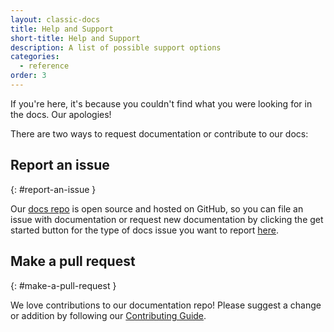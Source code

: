 ```yaml
---
layout: classic-docs
title: Help and Support
short-title: Help and Support
description: A list of possible support options
categories:
  - reference
order: 3
---
```


If you're here, it's because you couldn't find what you were looking for in the docs. Our apologies!

There are two ways to request documentation or contribute to our docs:

## Report an issue
{: #report-an-issue }

Our [docs repo](https://github.com/circleci/circleci-docs/) is open source and hosted on GitHub, so you can file an issue with documentation or request new documentation by clicking the get started button for the type of docs issue you want to report [here](https://github.com/circleci/circleci-docs/issues/new/choose).

## Make a pull request
{: #make-a-pull-request }

We love contributions to our documentation repo! Please suggest a change or addition by following our [Contributing Guide](https://github.com/circleci/circleci-docs/blob/master/docs/CONTRIBUTING.md#pull-requests).